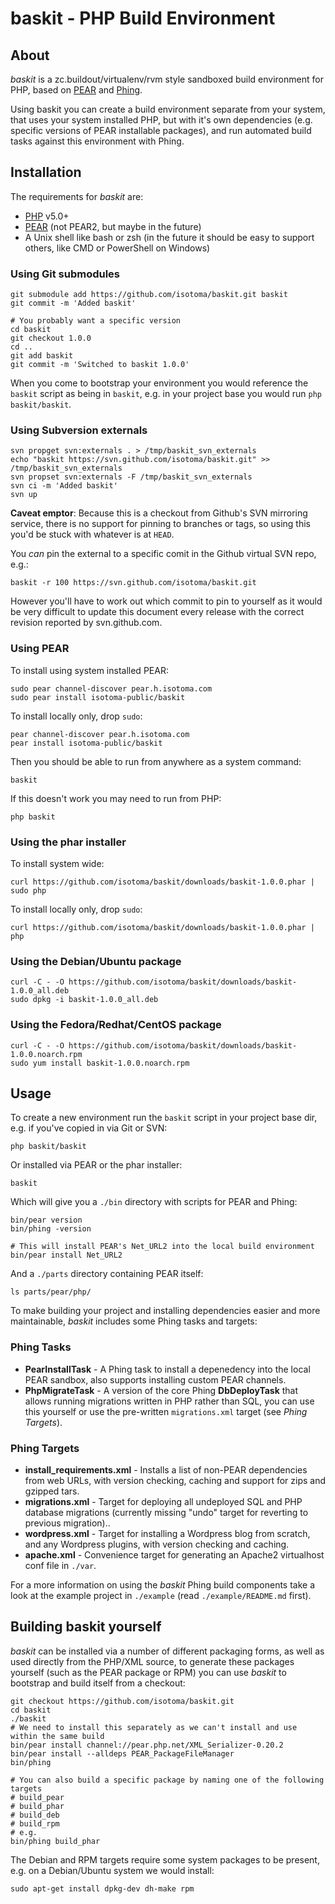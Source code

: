 baskit - PHP Build Environment
==============================

About
-----
_baskit_ is a zc.buildout/virtualenv/rvm style sandboxed build environment for PHP, based on [PEAR](http://pear.php.net/ "PEAR") and [Phing](http://phing.info/ "Phing").

Using baskit you can create a build environment separate from your system, that uses your system installed PHP, but with it's own dependencies (e.g. specific versions of PEAR installable packages), and run automated build tasks against this environment with Phing.

Installation
------------
The requirements for _baskit_ are:

 * [PHP](http://www.php.net/ "PHP") v5.0+
 * [PEAR](http://pear.php.net/ "PHP Extension and Application Repository") (not PEAR2, but maybe in the future)
 * A Unix shell like bash or zsh (in the future it should be easy to support others, like CMD or PowerShell on Windows)

### Using Git submodules

    git submodule add https://github.com/isotoma/baskit.git baskit
    git commit -m 'Added baskit'

    # You probably want a specific version
    cd baskit
    git checkout 1.0.0
    cd ..
    git add baskit
    git commit -m 'Switched to baskit 1.0.0'

When you come to bootstrap your environment you would reference the `baskit` script as being in `baskit`,
e.g. in your project base you would run `php baskit/baskit`.

### Using Subversion externals

    svn propget svn:externals . > /tmp/baskit_svn_externals
    echo "baskit https://svn.github.com/isotoma/baskit.git" >> /tmp/baskit_svn_externals
    svn propset svn:externals -F /tmp/baskit_svn_externals
    svn ci -m 'Added baskit'
    svn up

**Caveat emptor**: Because this is a checkout from Github's SVN mirroring service, there is no support for pinning to
branches or tags, so using this you'd be stuck with whatever is at `HEAD`.

You *can* pin the external to a specific comit in the Github virtual SVN repo, e.g.:

    baskit -r 100 https://svn.github.com/isotoma/baskit.git

However you'll have to work out which commit to pin to yourself as it would be very difficult to update this document every release with the correct revision reported by svn.github.com.

### Using PEAR
To install using system installed PEAR:

    sudo pear channel-discover pear.h.isotoma.com
    sudo pear install isotoma-public/baskit

To install locally only, drop `sudo`:

    pear channel-discover pear.h.isotoma.com
    pear install isotoma-public/baskit

Then you should be able to run from anywhere as a system command:

    baskit

If this doesn't work you may need to run from PHP:

    php baskit

### Using the phar installer
To install system wide:

    curl https://github.com/isotoma/baskit/downloads/baskit-1.0.0.phar | sudo php

To install locally only, drop `sudo`:

    curl https://github.com/isotoma/baskit/downloads/baskit-1.0.0.phar | php

### Using the Debian/Ubuntu package

    curl -C - -O https://github.com/isotoma/baskit/downloads/baskit-1.0.0_all.deb
    sudo dpkg -i baskit-1.0.0_all.deb

### Using the Fedora/Redhat/CentOS package

    curl -C - -O https://github.com/isotoma/baskit/downloads/baskit-1.0.0.noarch.rpm
    sudo yum install baskit-1.0.0.noarch.rpm

Usage
-----
To create a new environment run the `baskit` script in your project base dir, e.g.
if you've copied in via Git or SVN:

    php baskit/baskit

Or installed via PEAR or the phar installer:

    baskit

Which will give you a `./bin` directory with scripts for PEAR and Phing:

    bin/pear version
    bin/phing -version
    
    # This will install PEAR's Net_URL2 into the local build environment
    bin/pear install Net_URL2

And a `./parts` directory containing PEAR itself:

    ls parts/pear/php/

To make building your project and installing dependencies easier and more maintainable, _baskit_ includes some Phing tasks and targets:

### Phing Tasks

 * **PearInstallTask** - A Phing task to install a depenedency into the local PEAR sandbox, also supports installing custom PEAR channels.
 * **PhpMigrateTask** - A version of the core Phing **DbDeployTask** that allows running migrations written in PHP rather than SQL, you can use this yourself or use the pre-written `migrations.xml` target (see *Phing Targets*).

### Phing Targets

 * **install_requirements.xml** - Installs a list of non-PEAR dependencies from web URLs, with version checking, caching and support for zips and gzipped tars.
 * **migrations.xml** - Target for deploying all undeployed SQL and PHP database migrations (currently missing "undo" target for reverting to previous migration)..
 * **wordpress.xml** - Target for installing a Wordpress blog from scratch, and any Wordpress plugins, with version checking and caching.
 * **apache.xml** - Convenience target for generating an Apache2 virtualhost conf file in `./var`.

For a more information on using the _baskit_ Phing build components take a look at the example project in `./example` (read `./example/README.md` first).

Building baskit yourself
--------------------------
_baskit_ can be installed via a number of different packaging forms, as well as used directly from the PHP/XML source, to generate these packages yourself (such as the PEAR package or RPM) you can use _baskit_ to bootstrap and build itself from a checkout:

    git checkout https://github.com/isotoma/baskit.git
    cd baskit
    ./baskit
    # We need to install this separately as we can't install and use within the same build
    bin/pear install channel://pear.php.net/XML_Serializer-0.20.2
    bin/pear install --alldeps PEAR_PackageFileManager
    bin/phing
    
    # You can also build a specific package by naming one of the following targets
    # build_pear
    # build_phar
    # build_deb
    # build_rpm
    # e.g.
    bin/phing build_phar

The Debian and RPM targets require some system packages to be present, e.g. on a Debian/Ubuntu system we would install:

    sudo apt-get install dpkg-dev dh-make rpm
